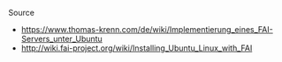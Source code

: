 Source
* https://www.thomas-krenn.com/de/wiki/Implementierung_eines_FAI-Servers_unter_Ubuntu
* http://wiki.fai-project.org/wiki/Installing_Ubuntu_Linux_with_FAI
